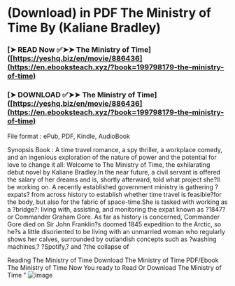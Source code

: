 #  (Download) in PDF The Ministry of Time By (Kaliane Bradley)

### [➤ READ Now ✅➤➤ The Ministry of Time]([https://yeshq.biz/en/movie/886436](https://en.ebooksteach.xyz/?book=199798179-the-ministry-of-time)

### [➤ DOWNLOAD ✅➤➤ The Ministry of Time]([https://yeshq.biz/en/movie/886436](https://en.ebooksteach.xyz/?book=199798179-the-ministry-of-time)

File format : ePub, PDF, Kindle, AudioBook

Synopsis Book : A time travel romance, a spy thriller, a workplace comedy, and an ingenious exploration of the nature of power and the potential for love to change it all: Welcome to The Ministry of Time, the exhilarating debut novel by Kaliane Bradley.In the near future, a civil servant is offered the salary of her dreams and is, shortly afterward, told what project she?ll be working on. A recently established government ministry is gathering ?expats? from across history to establish whether time travel is feasible?for the body, but also for the fabric of space-time.She is tasked with working as a ?bridge?: living with, assisting, and monitoring the expat known as ?1847? or Commander Graham Gore. As far as history is concerned, Commander Gore died on Sir John Franklin?s doomed 1845 expedition to the Arctic, so he?s a little disoriented to be living with an unmarried woman who regularly shows her calves, surrounded by outlandish concepts such as ?washing machines,? ?Spotify,? and ?the collapse of 

Reading The Ministry of Time
Download The Ministry of Time
PDF/Ebook The Ministry of Time
Now You ready to Read Or Download The Ministry of Time
"
![image](https://github.com/user-attachments/assets/5df07868-b496-4fc0-80b4-0b993ffcc601)

